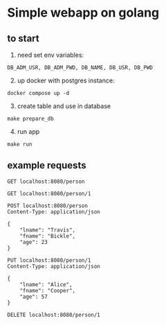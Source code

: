 # Simple webapp on golang

## to start
1. need set env variables:
```code
DB_ADM_USR, DB_ADM_PWD, DB_NAME, DB_USR, DB_PWD
```
2. up docker with postgres instance:
```console
docker compose up -d
```
3. create table and use in database
```console
make prepare_db
```
4. run app
```console
make run
```

## example requests
```http
GET localhost:8080/person

GET localhost:8080/person/1

POST localhost:8080/person 
Content-Type: application/json

{
    "lname": "Travis",
    "fname": "Bickle",
    "age": 23
}

PUT localhost:8080/person/1
Content-Type: application/json

{
    "lname": "Alice",
    "fname": "Cooper",
    "age": 57
}

DELETE localhost:8080/person/1
```
